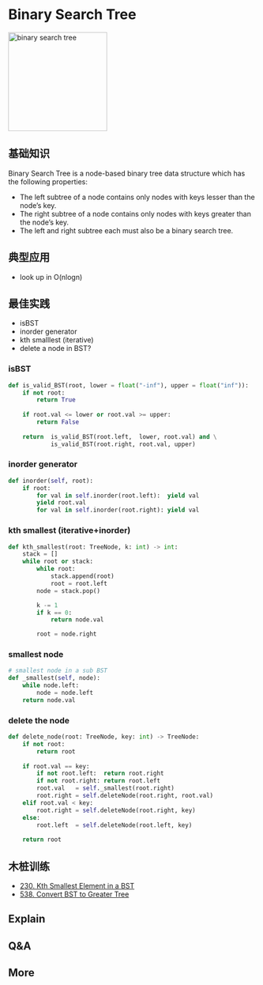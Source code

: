 # Binary Search Tree

<img src="https://i.imgur.com/oAQtYTl.gif" alt="binary search tree" width="200"/>

## 基础知识

Binary Search Tree is a node-based binary tree data structure which has the following properties:

* The left subtree of a node contains only nodes with keys lesser than the node’s key.
* The right subtree of a node contains only nodes with keys greater than the node’s key.
* The left and right subtree each must also be a binary search tree.

## 典型应用

- look up in O(nlogn)

## 最佳实践

- isBST
- inorder generator
- kth smalllest (iterative)
- delete a node in BST? 


### isBST

``` python
def is_valid_BST(root, lower = float("-inf"), upper = float("inf")):
    if not root: 
    	return True 
    
    if root.val <= lower or root.val >= upper:
        return False 
    
    return  is_valid_BST(root.left,  lower, root.val) and \
            is_valid_BST(root.right, root.val, upper)
```

### inorder generator 

``` python
def inorder(self, root):
    if root:
        for val in self.inorder(root.left):  yield val
        yield root.val
        for val in self.inorder(root.right): yield val
```


### kth smallest (iterative+inorder)

``` python
def kth_smallest(root: TreeNode, k: int) -> int:
    stack = []
    while root or stack:
        while root:
            stack.append(root)
            root = root.left
        node = stack.pop()

        k -= 1
        if k == 0:
            return node.val

        root = node.right 
``` 

### smallest node 

``` python
# smallest node in a sub BST
def _smallest(self, node):
    while node.left:
        node = node.left 
    return node.val
```


### delete the node 

``` python
def delete_node(root: TreeNode, key: int) -> TreeNode:
    if not root:
        return root
    
    if root.val == key:
        if not root.left:  return root.right
        if not root.right: return root.left
        root.val   = self._smallest(root.right)
        root.right = self.deleteNode(root.right, root.val)
    elif root.val < key:
        root.right = self.deleteNode(root.right, key)
    else:
        root.left  = self.deleteNode(root.left, key)
        
    return root 
```

## 木桩训练

- [230. Kth Smallest Element in a BST](https://leetcode.com/problems/kth-smallest-element-in-a-bst/)
- [538. Convert BST to Greater Tree](https://leetcode.com/problems/convert-bst-to-greater-tree/)

## Explain

## Q&A

## More